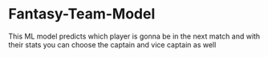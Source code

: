 # Fantasy-Team-Model
This ML model predicts which player is gonna be in the next match and with their stats you can choose the captain and vice captain as well
